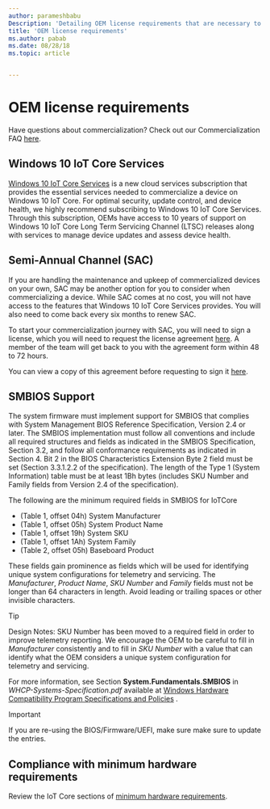 ```yaml
---
author: parameshbabu
Description: 'Detailing OEM license requirements that are necessary to complete in order to commercialize with Windows 10 IoT.'
title: 'OEM license requirements'
ms.author: pabab
ms.date: 08/28/18
ms.topic: article


---
```


# OEM license requirements

Have questions about commercialization? Check out our Commercialization FAQ [here](CommercializationFAQ.md). 

## Windows 10 IoT Core Services 
 
[Windows 10 IoT Core Services](https://docs.microsoft.com/en-us/windows-hardware/manufacture/iot/iotcoreservicesoverview) is a new cloud services subscription that provides the essential services needed to commercialize a device on Windows 10 IoT Core. For optimal security, update control, and device health, we highly recommend subscribing to Windows 10 IoT Core Services. Through this subscription, OEMs have access to 10 years of support on Windows 10 IoT Core Long Term Servicing Channel (LTSC) releases along with services to manage device updates and assess device health. 
 
## Semi-Annual Channel (SAC) 

If you are handling the maintenance and upkeep of commercialized devices on your own, SAC may be another option for you to consider when commercializing a device. While SAC comes at no cost, you will not have access to the features that Windows 10 IoT Core Services provides. You will also need to come back every six months to renew SAC. 
 
To start your commercialization journey with SAC, you will need to sign a license, which you will need to request the license agreement [here](https://forms.office.com/Pages/ResponsePage.aspx?id=v4j5cvGGr0GRqy180BHbR4oorCHCXCJHla0pHy8o5GpUMlVHVkNZNVVON1ZTVUQ0T0lHS1pDV0JFVy4u). A member of the team will get back to you with the agreement form within 48 to 72 hours.  

You can view a copy of this agreement before requesting to sign it [here](https://az835927.vo.msecnd.net/sites/iot/Resources/documents/Commercial-License.pdf). 


## SMBIOS Support

The system firmware must implement support for SMBIOS that complies with System Management BIOS Reference Specification, Version 2.4 or later. The SMBIOS implementation must follow all conventions and include all required structures and fields as indicated in the SMBIOS Specification, Section 3.2, and follow all conformance requirements as indicated in Section 4. Bit 2 in the BIOS Characteristics Extension Byte 2 field must be set (Section 3.3.1.2.2 of the specification). The length of the Type 1 (System Information) table must be at least 1Bh bytes (includes SKU Number and Family fields from Version 2.4 of the specification).

The following are the minimum required fields in SMBIOS for IoTCore 

* (Table 1, offset 04h) System Manufacturer
* (Table 1, offset 05h) System Product Name
* (Table 1, offset 19h) System SKU
* (Table 1, offset 1Ah) System Family
* (Table 2, offset 05h) Baseboard Product

These fields gain prominence as fields which will be used for identifying unique system configurations for telemetry and servicing. The *Manufacturer*, *Product Name*, *SKU Number* and *Family* fields must not be longer than 64 characters in length. Avoid leading or trailing spaces or other invisible characters.

> [!TIP]
> Design Notes: SKU Number has been moved to a required field in order to improve telemetry reporting. We encourage the OEM to be careful to fill in *Manufacturer* consistently and to fill in *SKU Number* with a value that can identify what the OEM considers a unique system configuration for telemetry and servicing.

For more information, see Section **System.Fundamentals.SMBIOS** in *WHCP-Systems-Specification.pdf* available at [Windows Hardware Compatibility Program Specifications and Policies](https://docs.microsoft.com/windows-hardware/design/compatibility/whcp-specifications-policies) .

> [!IMPORTANT]
> If you are re-using the BIOS/Firmware/UEFI, make sure make sure to update the entries.


## Compliance with minimum hardware requirements

Review the IoT Core sections of [minimum hardware requirements](https://msdn.microsoft.com/library/windows/hardware/dn915086(v=vs.85).aspx).


